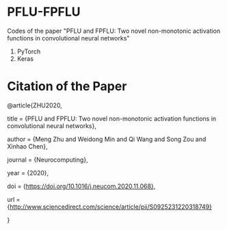 # PFLU-FPFLU
Codes of the paper "PFLU and FPFLU: Two novel non-monotonic activation functions in convolutional neural networks"
1. PyTorch
2. Keras

# Citation of the Paper
@article{ZHU2020,

title = {PFLU and FPFLU: Two novel non-monotonic activation functions in convolutional neural networks},

author = {Meng Zhu and Weidong Min and Qi Wang and Song Zou and Xinhao Chen}, 

journal = {Neurocomputing},

year = {2020},

doi = {https://doi.org/10.1016/j.neucom.2020.11.068},

url = {http://www.sciencedirect.com/science/article/pii/S0925231220318749}

}
